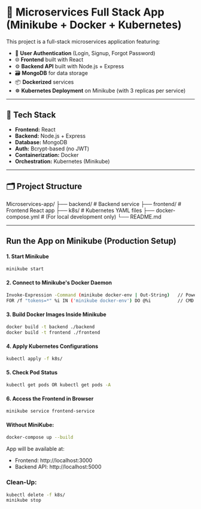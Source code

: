 # 🧭 Microservices Full Stack App (Minikube + Docker + Kubernetes)

This project is a full-stack microservices application featuring:

- 🔐 **User Authentication** (Login, Signup, Forgot Password)
- 🌐 **Frontend** built with React
- ⚙️ **Backend API** built with Node.js + Express
- 🗃️ **MongoDB** for data storage
- 📦 **Dockerized** services
- ☸️ **Kubernetes Deployment** on Minikube (with 3 replicas per service)

---

## 🧰 Tech Stack

- **Frontend:** React
- **Backend:** Node.js + Express
- **Database:** MongoDB
- **Auth:** Bcrypt-based (no JWT)
- **Containerization:** Docker
- **Orchestration:** Kubernetes (Minikube)

---

## 🗂️ Project Structure

Microservices-app/
├── backend/ # Backend service
├── frontend/ # Frontend React app
├── k8s/ # Kubernetes YAML files
├── docker-compose.yml # (For local development only)
└── README.md


---

## Run the App on Minikube (Production Setup)

#### 1. Start Minikube

```bash
minikube start
```

#### 2. Connect to Minikube's Docker Daemon
``` bash
Invoke-Expression -Command (minikube docker-env | Out-String)   // Powershell
FOR /f "tokens=*" %i IN ('minikube docker-env') DO @%i          // CMD (WINDOWS)
```

####  3. Build Docker Images Inside Minikube
```bash
docker build -t backend ./backend
docker build -t frontend ./frontend
```

#### 4. Apply Kubernetes Configurations
``` bash
kubectl apply -f k8s/
```

#### 5. Check Pod Status
``` bash
kubectl get pods OR kubectl get pods -A
```

#### 6. Access the Frontend in Browser
```bash
minikube service frontend-service
```

#### Without MiniKube:
```bash
docker-compose up --build
```
App will be available at:
- Frontend: http://localhost:3000
- Backend API: http://localhost:5000

### Clean-Up:
```bash
kubectl delete -f k8s/
minikube stop
```

